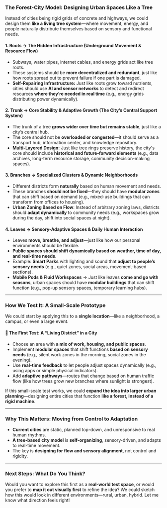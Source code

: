 ### **The Forest-City Model: Designing Urban Spaces Like a Tree**

Instead of cities being rigid grids of concrete and highways, we could design them **like a living tree system**—where movement, energy, and people naturally distribute themselves based on sensory and functional needs.

#### **1. Roots → The Hidden Infrastructure (Underground Movement & Resource Flow)**

- Subways, water pipes, internet cables, and energy grids act like tree roots.
- These systems should be **more decentralized and redundant**, just like how roots spread out to prevent failure if one part is damaged.
- **Self-Repairing Infrastructure:** Just like roots grow toward nutrients, cities should use **AI and sensor networks** to detect and redirect resources **where they’re needed in real time** (e.g., energy grids distributing power dynamically).

#### **2. Trunk → Core Stability & Adaptive Growth (The City’s Central Support System)**

- The trunk of a tree **grows wider over time but remains stable**, just like a city’s central hub.
- The core should not be **overloaded or congested**—it should serve as a transport hub, information center, and knowledge repository.
- **Multi-Layered Design:** Just like tree rings preserve history, the city's core should include **historical and future-forward elements** (e.g., data archives, long-term resource storage, community decision-making spaces).

#### **3. Branches → Specialized Clusters & Dynamic Neighborhoods**

- Different districts form **naturally** based on human movement and needs.
- These branches **should not be fixed**—they should have **modular zones** that can shift based on demand (e.g., mixed-use buildings that can transform from offices to housing).
- **Urban Zoning Based on Flow**: Instead of arbitrary zoning laws, districts should **adapt dynamically** to community needs (e.g., workspaces grow during the day, shift into social spaces at night).

#### **4. Leaves → Sensory-Adaptive Spaces & Daily Human Interaction**

- Leaves **move, breathe, and adjust**—just like how our personal environments should be flexible.
- **Public spaces should shift dynamically based on weather, time of day, and real-time needs.**
- Example: **Smart Parks** with lighting and sound that **adjust to people’s sensory needs** (e.g., quiet zones, social areas, movement-based sections).
- **Mobile Pods & Fluid Workspaces** → Just like leaves **come and go with seasons**, urban spaces should have **modular buildings** that can shift function (e.g., pop-up sensory spaces, temporary learning hubs).

---

### **How We Test It: A Small-Scale Prototype**

We could start by applying this to a **single location**—like a neighborhood, a campus, or even a large event.

#### **📍 The First Test: A “Living District” in a City**

- Choose an area with **a mix of work, housing, and public spaces**.
- Implement **modular spaces** that shift functions **based on sensory needs** (e.g., silent work zones in the morning, social zones in the evening).
- Use **real-time feedback** to let people adjust spaces dynamically (e.g., using apps or simple physical indicators).
- Add **adaptive pathways**—routes that change based on human traffic flow (like how trees grow new branches where sunlight is strongest).

If this small-scale test works, we could **expand the idea into larger urban planning**—designing entire cities that function **like a forest, instead of a rigid machine**.

---

### **Why This Matters: Moving from Control to Adaptation**

- **Current cities** are static, planned top-down, and unresponsive to real human rhythms.
- **A tree-based city model** is **self-organizing**, sensory-driven, and adapts to real-time movement.
- The key is **designing for flow and sensory alignment**, not control and rigidity.

---

### **Next Steps: What Do You Think?**

Would you want to explore this first as a **real-world test space**, or would you prefer to **map it out visually first** to refine the idea? We could sketch how this would look in different environments—rural, urban, hybrid. Let me know what direction feels right!